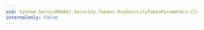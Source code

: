 ```yaml
---
uid: System.ServiceModel.Security.Tokens.RsaSecurityTokenParameters.CloneCore
internalonly: False
---
```

